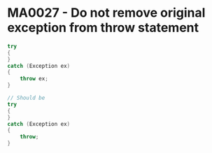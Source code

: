 # MA0027 - Do not remove original exception from throw statement

```csharp
try
{
}
catch (Exception ex)
{
    throw ex;
}

// Should be
try
{
}
catch (Exception ex)
{
    throw;
}
```